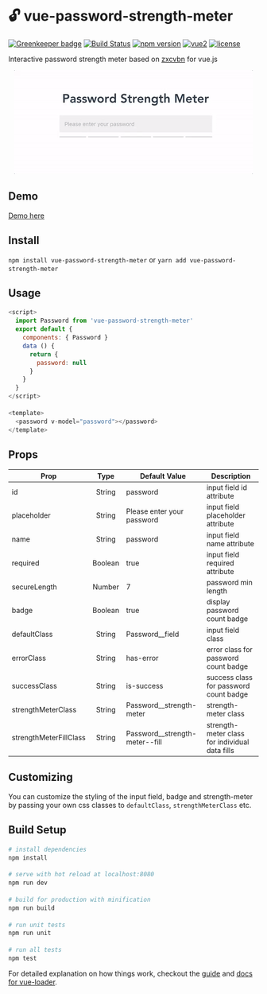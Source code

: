 # 🔓 vue-password-strength-meter

[![Greenkeeper badge](https://badges.greenkeeper.io/apertureless/vue-password-strength-meter.svg)](https://greenkeeper.io/)
[![Build Status](https://travis-ci.org/apertureless/vue-password-strength-meter.svg?branch=master)](https://travis-ci.org/apertureless/vue-password-strength-meter)
[![npm version](https://badge.fury.io/js/vue-password-strength-meter.svg)](https://badge.fury.io/js/vue-password-strength-meter)
[![vue2](https://img.shields.io/badge/vue-2.x-brightgreen.svg)](https://vuejs.org/)
[![license](https://img.shields.io/github/license/mashape/apistatus.svg)](https://github.com/apertureless/vue-password-strength-meter/blob/master/LICENSE.txt)

Interactive password strength meter based on [zxcvbn](https://github.com/dropbox/zxcvbn) for vue.js

<p align="center">
  <img src="/static/demo.gif" alt="🔓" title="🔓 Demo" />
</p>

## Demo

[Demo here](https://apertureless.github.io/vue-password-strength-meter/)

## Install

`npm install vue-password-strength-meter` or `yarn add vue-password-strength-meter`

## Usage

```javascript
<script>
  import Password from 'vue-password-strength-meter'
  export default {
    components: { Password }
    data () {
      return {
        password: null
      }
    }
  }
</script>

<template>
  <password v-model="password"></password>
</template>
```

## Props

| Prop   |      Type      |  Default Value | Description
|----------|:-------------:|------|------|
| id |  String | password | input field id attribute |
| placeholder |  String | Please enter your password | input field placeholder attribute |
| name |  String | password | input field name attribute |
| required |  Boolean | true | input field required attribute |
| secureLength |  Number | 7 | password min length |
| badge |  Boolean | true | display password count badge |
| defaultClass |  String | Password__field | input field class |
| errorClass |  String | has-error | error class for password count badge |
| successClass |  String | is-success | success class for password count badge |
| strengthMeterClass |  String | Password__strength-meter | strength-meter class |
| strengthMeterFillClass |  String | Password__strength-meter--fill | strength-meter class for individual data fills |

## Customizing

You can customize the styling of the input field, badge and strength-meter by passing your own css classes
to `defaultClass`, `strengthMeterClass` etc.

## Build Setup

``` bash
# install dependencies
npm install

# serve with hot reload at localhost:8080
npm run dev

# build for production with minification
npm run build

# run unit tests
npm run unit

# run all tests
npm test
```

For detailed explanation on how things work, checkout the [guide](http://vuejs-templates.github.io/webpack/) and [docs for vue-loader](http://vuejs.github.io/vue-loader).
